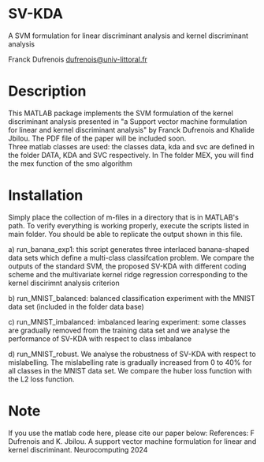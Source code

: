 # SV-KDA
A SVM formulation for linear discriminant analysis and kernel discriminant analysis

Franck Dufrenois
dufrenois@univ-littoral.fr

Description
===========

This MATLAB package implements the SVM formulation of the kernel discriminant analysis presented in "a Support vector machine formulation for linear and kernel discriminant analysis" by Franck Dufrenois and Khalide Jbilou.  The PDF file of the paper will be included soon.  
Three matlab classes are used: the classes data, kda and svc are defined in the folder DATA, KDA and SVC respectively.
In The folder MEX, you will find the mex function of the smo algorithm  

Installation
============

Simply place the collection of m-files in a directory that is in MATLAB's path.  To verify everything is working properly, execute the scripts listed in main folder.  You should be able to replicate the output shown in this file.

a) run_banana_exp1: this script generates three interlaced banana-shaped data sets which define a multi-class classifcation problem. We compare the outputs of the standard SVM, the proposed SV-KDA with different coding scheme and the multivariate kernel ridge regression corresponding to the kernel discirimnt analysis criterion

b) run_MNIST_balanced: balanced classification experiment with the MNIST data set (included in the folder data base)

c) run_MNIST_imbalanced: imbalanced learing experiment: some classes are gradually removed from the training data set and we analyse the performance of SV-KDA with respect to class imbalance 

d) run_MNIST_robust. We analyse the robustness of SV-KDA with respect to mislabelling. The mislabelling rate is gradually increased from 0 to 40% for all classes in the MNIST data set.  We compare the huber loss function with the L2 loss function. 

Note
============
If you use the matlab code here, please cite our paper below:
References: F Dufrenois and K. Jbilou. A support vector machine formulation for linear and kernel discriminant. Neurocomputing 2024
